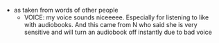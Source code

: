   * as taken from words of other people
    * VOICE: my voice sounds niceeeee. Especially for listening to like with audiobooks. And this came from N who said she is very sensitive and will turn an audiobook off instantly due to bad voice
